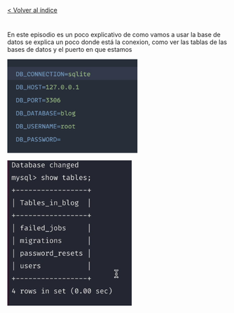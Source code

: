 [< Volver al índice](/docs/readme.md)

# 
En este episodio es un poco explicativo de como vamos a usar la base de datos se explica un poco donde está la conexion,
como ver las tablas de las bases de datos y el puerto en que estamos

![Vista ](images/database.png)


![Vista ](images/show-database.png)